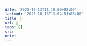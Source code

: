```yaml
---
date: '2025-10-13T11:30:00+08:00'
lastmod: '2025-10-13T13:04:51+08:00'
title: 󰤀
url: 󰤀
tags: []
src:
note:
---
```

